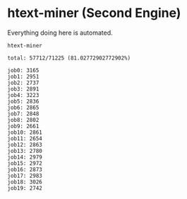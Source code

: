 # htext-miner (Second Engine)

Everything doing here is automated.

```
htext-miner

total: 57712/71225 (81.02772902772902%)

job0: 3165
job1: 2951
job2: 2737
job3: 2891
job4: 3223
job5: 2836
job6: 2865
job7: 2848
job8: 2802
job9: 2661
job10: 2861
job11: 2654
job12: 2863
job13: 2780
job14: 2979
job15: 2972
job16: 2873
job17: 2983
job18: 3026
job19: 2742
```